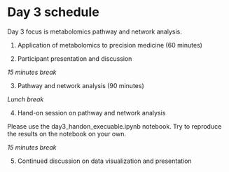# Day 3 schedule

Day 3 focus is metabolomics pathway and network analysis.


1. Application of metabolomics to precision medicine (60 minutes)

2. Participant presentation and discussion

*15 minutes break*

3. Pathway and network analysis (90 minutes)


*Lunch break*


4. Hand-on session on pathway and network analysis

Please use the day3_handon_execuable.ipynb notebook.
Try to reproduce the results on the notebook on your own.


*15 minutes break*

5. Continued discussion on data visualization and presentation
